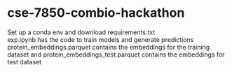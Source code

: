 # cse-7850-combio-hackathon
Set up a conda env and download requirements.txt <br>
exp.ipynb has the code to train models and generate predictions <br>
protein_embeddings.parquet contains the embeddings for the training dataset and protein_embeddings_test.parquet contains the embeddings for test dataset<br>

